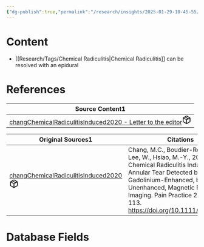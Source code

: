 ```yaml
---
{"dg-publish":true,"permalink":"/research/insights/2025-01-29-10-45-55/","updated":"2025-01-29T10:48:59-05:00"}
---
```


# Content
- [[Research/Tags/Chemical Radiculitis\|Chemical Radiculitis]] can be resolved with an epidural
# References
<div><table class="dataview table-view-table"><thead class="table-view-thead"><tr class="table-view-tr-header"><th class="table-view-th"><span>Source Content</span><span class="dataview small-text">1</span></th></tr></thead><tbody class="table-view-tbody"><tr><td><span><a data-tooltip-position="top" aria-label="Research/Source Content/changChemicalRadiculitisInduced2020 - Letter to the editor.md" data-href="Research/Source Content/changChemicalRadiculitisInduced2020 - Letter to the editor.md" href="Research/Source Content/changChemicalRadiculitisInduced2020 - Letter to the editor.md" class="internal-link" target="_blank" rel="noopener nofollow" fileclass-name="Research Links">changChemicalRadiculitisInduced2020 - Letter to the editor</a><a class="metadata-menu fileclass-icon"><svg xmlns="http://www.w3.org/2000/svg" width="24" height="24" viewBox="0 0 24 24" fill="none" stroke="currentColor" stroke-width="2" stroke-linecap="round" stroke-linejoin="round" class="svg-icon lucide-package"><path d="m7.5 4.27 9 5.15"></path><path d="M21 8a2 2 0 0 0-1-1.73l-7-4a2 2 0 0 0-2 0l-7 4A2 2 0 0 0 3 8v8a2 2 0 0 0 1 1.73l7 4a2 2 0 0 0 2 0l7-4A2 2 0 0 0 21 16Z"></path><path d="m3.3 7 8.7 5 8.7-5"></path><path d="M12 22V12"></path></svg></a></span></td></tr></tbody></table></div><div><table class="dataview table-view-table"><thead class="table-view-thead"><tr class="table-view-tr-header"><th class="table-view-th"><span>Original Sources</span><span class="dataview small-text">1</span></th><th class="table-view-th"><span>Citations</span></th></tr></thead><tbody class="table-view-tbody"><tr><td><span><a data-tooltip-position="top" aria-label="Research/Evidence Sources/changChemicalRadiculitisInduced2020.md" data-href="Research/Evidence Sources/changChemicalRadiculitisInduced2020.md" href="Research/Evidence Sources/changChemicalRadiculitisInduced2020.md" class="internal-link" target="_blank" rel="noopener nofollow" fileclass-name="Research Links">changChemicalRadiculitisInduced2020</a><a class="metadata-menu fileclass-icon"><svg xmlns="http://www.w3.org/2000/svg" width="24" height="24" viewBox="0 0 24 24" fill="none" stroke="currentColor" stroke-width="2" stroke-linecap="round" stroke-linejoin="round" class="svg-icon lucide-package"><path d="m7.5 4.27 9 5.15"></path><path d="M21 8a2 2 0 0 0-1-1.73l-7-4a2 2 0 0 0-2 0l-7 4A2 2 0 0 0 3 8v8a2 2 0 0 0 1 1.73l7 4a2 2 0 0 0 2 0l7-4A2 2 0 0 0 21 16Z"></path><path d="m3.3 7 8.7 5 8.7-5"></path><path d="M12 22V12"></path></svg></a></span></td><td><span>Chang, M.C., Boudier-Revéret, M., Lee, W., Hsiao, M.-Y., 2020. Chemical Radiculitis Induced by an Annular Tear Detected by Gadolinium-Enhanced, but Not in Unenhanced, Magnetic Resonance Imaging. Pain Practice 20, 112–113. <a rel="noopener nofollow" class="external-link" href="https://doi.org/10.1111/papr.12828" target="_blank">https://doi.org/10.1111/papr.12828</a></span></td></tr></tbody></table></div>

# Database Fields